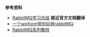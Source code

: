 
**参考资料**
- [RabbitMQ学习总结](http://www.cnblogs.com/leocook/p/mq_rabbitmq_0.html)  **接近官方文档翻译**
- [一个winform带你玩转rabbitMQ](https://www.cnblogs.com/dubing/p/4017613.html)
- [RabbitMQ系列教程](http://www.cnblogs.com/PatrickLiu/tag/RabbitMQ/)
